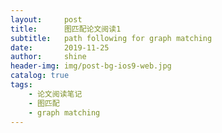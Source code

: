 ```yaml
---
layout:     post
title:      图匹配论文阅读1
subtitle:   path following for graph matching
date:       2019-11-25
author:     shine
header-img: img/post-bg-ios9-web.jpg
catalog: true
tags:
    - 论文阅读笔记
    - 图匹配
    - graph matching
---
```


